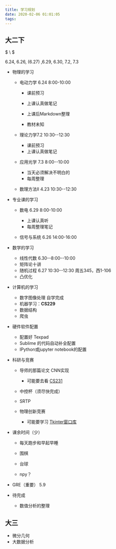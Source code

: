 ```yaml
---
title: 学习规划
date: 2020-02-06 01:01:05
tags:
---
```


## 大二下

$ \\ $ <!--more-->

6.24, 6.26, (6.27) ,6.29, 6.30, 7.2, 7.3

- 物理的学习

  - 电动力学 6.24 8:00-10:00

    - 课前预习

    - 上课认真做笔记
    - 上课后Markdown整理
    - 教材未知

    

  - 理论力学7.2 10:30--12:30

    - 课前预习
    - 上课认真做笔记

      

  - 应用光学 7.3 8:00--10:00

    - 当天必须解决不明白的
    - 每周整理

    

  - 数理方法II 4.23 10:30--12:30

  

- 专业课的学习

  - 数电 6.29 8:00-10:00

    - 上课认真听
    - 每周整理笔记

    

  - 信号与系统 6.26 14:00-16:00

  

- 数学的学习

  - 线性代数 6.30--8:00--10:00
  - 矩阵论十讲
  - 随机过程 6.27 10:30--12:30 周五345，西1-106
  - 凸优化

  

- 计算机的学习

  - 数字图像处理 自学完成
  - 机器学习：**CS229**
  - 数据结构
  - 爬虫

  

- 硬件软件配置

  - 配置好 Texpad
  - Sublime 的代码自动补全配置
  - IPython或jupyter notebook的配置

  

- 科研与竞赛

  - 导师的那篇论文 CNN实现
    - 可能要去看 [CS231](http://cs231n.stanford.edu/syllabus.html)
  - 中控杯（须尽快完成）

  - SRTP
  - 物理创新竞赛
    - 可能要学习 [Tkinter窗口库](https://morvanzhou.github.io/tutorials/python-basic/tkinter/)

- 课余时间（少）

  - 每天跑步和早起早睡

  - 围棋
  - 台球
  - npy？

- GRE（重要） 5.9

- 待完成

  - 数值分析的整理





## 大三

- 微分几何
- 大数据分析